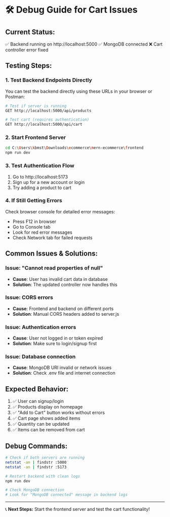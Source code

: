 # 🛠️ Debug Guide for Cart Issues

## Current Status:
✅ Backend running on http://localhost:5000
✅ MongoDB connected
❌ Cart controller error fixed

## Testing Steps:

### 1. Test Backend Endpoints Directly

You can test the backend directly using these URLs in your browser or Postman:

```bash
# Test if server is running
GET http://localhost:5000/api/products

# Test cart (requires authentication)
GET http://localhost:5000/api/cart
```

### 2. Start Frontend Server

```bash
cd C:\Users\kbmst\Downloads\ecommerce\mern-ecommerce\frontend
npm run dev
```

### 3. Test Authentication Flow

1. Go to http://localhost:5173
2. Sign up for a new account or login
3. Try adding a product to cart

### 4. If Still Getting Errors

Check browser console for detailed error messages:
- Press F12 in browser
- Go to Console tab
- Look for red error messages
- Check Network tab for failed requests

## Common Issues & Solutions:

### Issue: "Cannot read properties of null"
- **Cause**: User has invalid cart data in database
- **Solution**: The updated controller now handles this

### Issue: CORS errors
- **Cause**: Frontend and backend on different ports
- **Solution**: Manual CORS headers added to server.js

### Issue: Authentication errors
- **Cause**: User not logged in or token expired
- **Solution**: Make sure to login/signup first

### Issue: Database connection
- **Cause**: MongoDB URI invalid or network issues
- **Solution**: Check .env file and internet connection

## Expected Behavior:

1. ✅ User can signup/login
2. ✅ Products display on homepage
3. ✅ "Add to Cart" button works without errors
4. ✅ Cart page shows added items
5. ✅ Quantity can be updated
6. ✅ Items can be removed from cart

## Debug Commands:

```bash
# Check if both servers are running
netstat -an | findstr :5000
netstat -an | findstr :5173

# Restart backend with clean logs
npm run dev

# Check MongoDB connection
# Look for "MongoDB connected" message in backend logs
```

---
📞 **Next Steps:** Start the frontend server and test the cart functionality!
